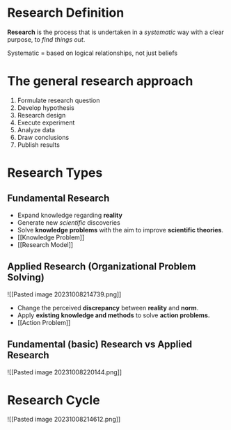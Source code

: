 
# Research Definition

**Research** is the process that is undertaken in a *systematic* way with a clear purpose, to *find things out*.

Systematic = based on logical relationships, not just beliefs

# The general research approach

1. Formulate research question
2. Develop hypothesis
3. Research design
4. Execute experiment
5. Analyze data
6. Draw conclusions
7. Publish results

# Research Types

## Fundamental Research

- Expand knowledge regarding **reality**
- Generate new *scientific* discoveries
- Solve **knowledge problems** with the aim to improve **scientific theories**.
- [[Knowledge Problem]]
- [[Research Model]]

## Applied Research (Organizational Problem Solving)

![[Pasted image 20231008214739.png]]

- Change the perceived **discrepancy** between **reality** and **norm**.
- Apply **existing knowledge and methods** to solve **action problems.**
- [[Action Problem]]


## Fundamental (basic) Research vs Applied Research

![[Pasted image 20231008220144.png]]


# Research Cycle

![[Pasted image 20231008214612.png]]